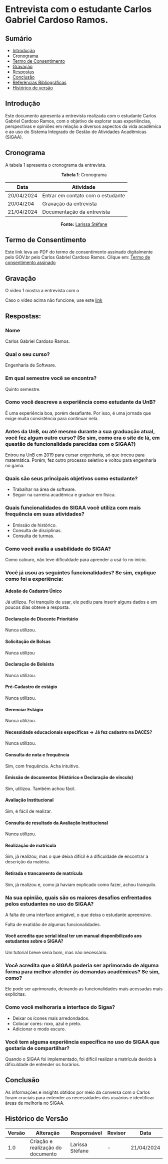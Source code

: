 # Entrevista com o estudante Carlos Gabriel Cardoso Ramos.

## Sumário
* [Introdução](#Introdução)
* [Cronograma](#Cronograma)
* [Termo de Consentimento](#Termo-de-Consentimento)
* [Gravação](#Gravação)
* [Respostas](#Respostas)
* [Conclusão](#Conclusão)
* [Referências Bibliográficas](#Referências-Bibliográficas)
* [Histórico de versão](#Histórico-de-versão)


## Introdução

Este documento apresenta a entrevista realizada com o estudante Carlos Gabriel Cardoso Ramos, com o objetivo de explorar suas experiências, perspectivas e opiniões em relação a diversos aspectos da vida acadêmica e ao uso do Sistema Integrado de Gestão de Atividades Acadêmicas (SIGAA). 

## Cronograma

A tabela 1 apresenta o cronograma da entrevista.

<center>
  
**Tabela 1**: Cronograma

| Data | Atividade |
| - | - |
|20/04/2024 | Entrar em contato com o estudante |
|20/04/204 | Gravação da entrevista |
| 21/04/2024 | Documentação da entrevista |

**Fonte:** [Larissa Stéfane](https://github.com/SkywalkerSupreme)

  
</center>

## Termo de Consentimento

Este link leva ao PDF do termo de consentimento assinado digitalmente pelo GOV.br pelo Carlos Gabriel Cardoso Ramos.
Clique em: [Termo de consentimento assinado](...) 


## Gravação

O vídeo 1 mostra a entrevista com o 


Caso o vídeo acima não funcione, use este [link](https://www.youtube.com/watch?v=q9ODmXPsXbc) 

## Respostas:

### Nome
Carlos Gabriel Cardoso Ramos.

### Qual o seu curso?
Engenharia de Software.

### Em qual semestre você se encontra?
Quinto semestre.

### Como você descreve a experiência como estudante da UnB?
É uma experiência boa, porém desafiante. Por isso, é uma jornada que exige muita consistência para continuar nela.


### Antes da UnB, ou até mesmo durante a sua graduação atual, você fez algum outro curso? (Se sim, como era o site de lá, em questão de funcionalidade parecidas com o SIGAA?)
Entrou na UnB em 2019 para cursar engenharia, só que trocou para matemática. Porém, fez outro processo seletivo e voltou para engenharia no gama.

### Quais são seus principais objetivos como estudante?
- Trabalhar na área de software.
- Seguir na carreira acadêmica e graduar em física.

### Quais funcionalidades do SIGAA você utiliza com mais frequência em suas atividades?
- Emissão de histórico.
- Consulta de disciplinas.
- Consulta de turmas.

### Como você avalia a usabilidade do SIGAA?
Como calouro, não teve dificuldade para aprender a usá-lo no início.
       
### Você já usou as seguintes funcionalidades? Se sim, explique como foi a experiência:

#### Adesão de Cadastro Único 
Já utilizou. Foi tranquilo de usar, ele pediu para inserir alguns dados e em poucos dias obteve a resposta.

#### Declaração de Discente Prioritário
Nunca utilizou.

#### Solicitação de Bolsas 
Nunca utilizou

#### Declaração de Bolsista
Nunca utilizou.

#### Pré-Cadastro de estágio
Nunca utilizou.

#### Gerenciar Estágio
Nunca utilizou.

#### Necessidade educacionais específicas → Já fez cadastro na DACES?
Nunca utilizou.

#### Consulta de nota e frequência
Sim, com frequência. Acha intuitivo.

#### Emissão de documentos (Histórico e Declaração de vínculo)
Sim, utilizou. Também achou fácil.

#### Avaliação Institucional 
Sim, é fácil de realizar.

#### Consulta de resultado da Avaliação Institucional 
Nunca utilizou.

#### Realização de matrícula 
Sim, já realizou, mas o que deixa difícil é a dificuldade de encontrar a descrição da matéria.

#### Retirada e trancamento de matrícula 
Sim, já realizou e, como já haviam explicado como fazer, achou tranquilo.

### Na sua opinião, quais são os maiores desafios enfrentados pelos estudantes no uso do SIGAA? 
A falta de uma interface amigável, o que deixa o estudante apreensivo.

Falta de exatidão de algumas funcionalidades.


#### Você acredita que serial ideal ter um manual disponibilizado aos estudantes sobre o SIGAA?
Um tutorial breve seria bom, mas não necessário.

### Você acredita que o SIGAA poderia ser aprimorado de alguma forma para melhor atender às demandas acadêmicas? Se sim, como? 
Ele pode ser aprimorado, deixando as funcionalidades mais acessadas mais explicitas.

### Como você melhoraria a interface do Sigaa?
- Deixar os ícones mais arredondados.
- Colocar cores: roxo, azul e preto.
- Adicionar o modo escuro.

### Você tem alguma experiência específica no uso do SIGAA que gostaria de compartilhar? 
Quando o SIGAA foi implementado, foi difícil realizar a matrícula devido à dificuldade de entender os horários. 

## Conclusão

As informações e insights obtidos por meio da conversa com o Carlos foram cruciais para entender as necessidades dos usuários e identificar áreas de melhoria no SIGAA.

## Histórico de Versão

| Versão | Alteração | Responsável | Revisor | Data |
| - | - | - | - | - |
| 1.0 | Criação e realização do documento| Larissa Stéfane| -  |  21/04/2024 |

